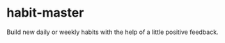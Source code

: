 habit-master
============

Build new daily or weekly habits with the help of a little positive feedback.